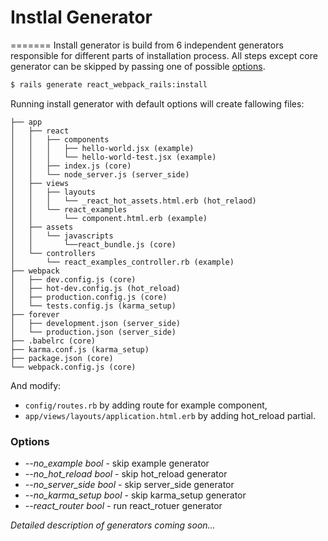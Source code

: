 # Instlal Generator
=======
Install generator is build from 6 independent generators responsible for different parts of installation process. All steps except core generator can be skipped by passing one of possible [options]().

```bash
$ rails generate react_webpack_rails:install
```

Running install generator with default options will create fallowing files:

```
├── app
│   ├── react
│   │   ├── components
│   │   │   ├── hello-world.jsx (example)
│   │   │   └── hello-world-test.jsx (example)
│   │   ├── index.js (core)
│   │   └── node_server.js (server_side)
│   ├── views
│   │   ├── layouts
│   │   │   └── _react_hot_assets.html.erb (hot_relaod)
│   │   └── react_examples
│   │       └── component.html.erb (example)
│   ├── assets
│   │   └── javascripts
│   │       └──react_bundle.js (core)
│   └── controllers
│       └── react_examples_controller.rb (example)
├── webpack
│   ├── dev.config.js (core)
│   ├── hot-dev.config.js (hot_reload)
│   ├── production.config.js (core)
│   └── tests.config.js (karma_setup)
├── forever
│   ├── development.json (server_side)
│   └── production.json (server_side)
├── .babelrc (core)
├── karma.conf.js (karma_setup)
├── package.json (core)
└── webpack.config.js (core)
```

And modify:
- `config/routes.rb` by adding route for example component,
- `app/views/layouts/application.html.erb` by adding hot_reload partial.

### Options
* *--no_example bool* - skip example generator
* *--no_hot_reload bool* - skip hot_reload generator
* *--no_server_side bool* - skip server_side  generator
* *--no_karma_setup bool* - skip karma_setup generator
* *--react_router bool* - run react_rotuer generator

*Detailed description of generators coming soon...*

